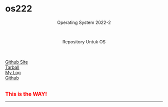 # os222
<div style="text-align: center">
<p>Operating System 2022-2</p> <br>
<p>Repository Untuk OS </p><br>
<br>
</div>
<a href="https://sherlockjack.github.io/os222/"> Github Site</a><br>
<a href="httpsSandBox/Sherlockjack.tar.xz/"> Tarball </a><br>
<a href="TXT/mylog.txt">My Log</a><br>
<a href="https://github.com/sherlockjack/os222/"> Github </a><br>
<br><br>
<span style="color:red; font-weight:bold; font-size:larger;">This is the WAY!</span>
<hr>

